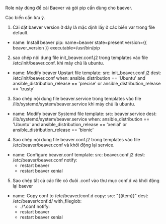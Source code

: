 Role này dùng để cài Baever và gói pip cần dùng cho baever.


Các biến cần lưu ý.

01. Cài đặt baever version ở đây là mặc định lấy ở các biến var trong file default.

- name: Install beaver
  pip: name=beaver state=present version={{ beaver_version }} executable=/usr/bin/pip


02. sao chép nội dung  file init_beaver.conf.j2 trong templates vào file  /etc/init/beaver.conf. khi máy chủ là ubuntu.

 - name: Modify beaver Upstart file
  template:
    src: init_beaver.conf.j2
    dest: /etc/init/beaver.conf
  when: ansible_distribution == 'Ubuntu' and ansible_distribution_release == 'precise' or ansible_distribution_release == 'trusty'

03. Sao chép nội dung file beaver.service trong templates vào file /lib/systemd/system/beaver.service khi máy chủ là ubuntu.

 - name: Modify beaver Systemd file
  template:
    src: beaver.service
    dest: /lib/systemd/system/beaver.service
  when: ansible_distribution == 'Ubuntu' and ansible_distribution_release == 'xenial' or ansible_distribution_release == 'bionic'
04. Sao chép nội dung file beaver.conf.j2 trong templates vào file /etc/beaver/beaver.conf và khởi động lại service.

- name: Configure beaver.conf
  template:
    src: beaver.conf.j2
    dest: /etc/beaver/beaver.conf
  notify: 
    - restart beaver
    - restart beaver xenial

05. Sao chép tất cả các file có đuôi .conf vào thư mục conf.d và khởi động lại baever

- name: Copy conf to /etc/beaver/conf.d
  copy:
    src: "{{item}}"
    dest: /etc/beaver/conf.d/
  with_fileglob:
    - ./*.conf
  notify: 
    - restart beaver
    - restart beaver xenial


    



